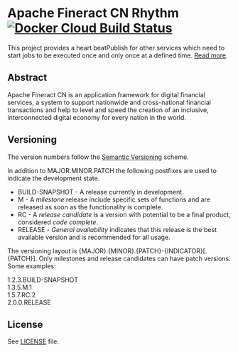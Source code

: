 # Apache Fineract CN Rhythm [![Docker Cloud Build Status](https://img.shields.io/docker/cloud/build/apache/fineract-cn-rhythm)](https://hub.docker.com/r/apache/fineract-cn-rhythm/builds)

This project provides a heart beatPublish for other services which need to start jobs to be executed once and only once at a defined time.
[Read more](https://cwiki.apache.org/confluence/display/FINERACT/Fineract+CN+Project+Structure#FineractCNProjectStructure-rhythm).

## Abstract
Apache Fineract CN is an application framework for digital financial services, a system to support nationwide and cross-national financial transactions and help to level and speed the creation of an inclusive, interconnected digital economy for every nation in the world.

## Versioning
The version numbers follow the [Semantic Versioning](http://semver.org/) scheme.

In addition to MAJOR.MINOR.PATCH the following postfixes are used to indicate the development state.

* BUILD-SNAPSHOT - A release currently in development. 
* M - A _milestone_ release include specific sets of functions and are released as soon as the functionality is complete.
* RC - A _release candidate_ is a version with potential to be a final product, considered _code complete_.
* RELEASE - _General availability_ indicates that this release is the best available version and is recommended for all usage.

The versioning layout is {MAJOR}.{MINOR}.{PATCH}-{INDICATOR}[.{PATCH}]. Only milestones and release candidates can  have patch versions. Some examples:

1.2.3.BUILD-SNAPSHOT  
1.3.5.M.1  
1.5.7.RC.2  
2.0.0.RELEASE

## License
See [LICENSE](LICENSE) file.
